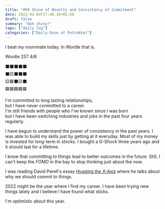 ```yaml
---
title: "#59 Shine of Novelty and Consistency of Commitment"
date: 2022-03-03T17:46:18+05:30
draft: false
summary: "Ooh shiny!"
tags: ["daily log"]
categories: ["Daily Dose of Pottekkat"]
---
```


I beat my roommate today. In Wordle that is.

Wordle 257 4/6

⬛⬛⬛⬛⬛\
⬛🟨⬛⬛⬛\
🟨🟩⬛🟨⬛\
🟩🟩🟩🟩🟩

I'm committed to long lasting relationships,\
but I have never committed to a career.\
I'm still friends with people who I've known since I was born\
but I have been switching industries and jobs in the past four years regularly.

I have begun to understand the power of consistency in the past years. I was able to build my skills just by getting at it everyday. Most of my money is invested for long-term in stocks. I bought a G-Shock three years ago and it should last for a lifetime.

I know that committing to things lead to better outcomes in the future. Still, I can't keep the _FOMO_ in the bay to stop thinking just about the _now_.

I was reading David Perell's essay _[Hugging the X-Axis](https://perell.com/essay/hugging-the-x-axis/)_ where he talks about why we should commit to things.

2022 might be the year where I find my career. I have been trying new things lately and I believe I have found what sticks.

I'm optimistic about this year.
